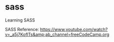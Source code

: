 # sass
Learning SASS

SASS  Reference: https://www.youtube.com/watch?v=_a5j7KoflTs&amp;ab_channel=freeCodeCamp.org
